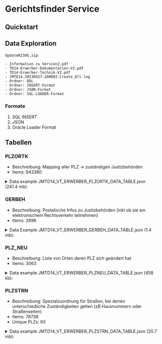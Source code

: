 # Gerichtsfinder Service

## Quickstart

## Data Exploration

`UpdateR2305.zip`:

```
- Information zu Version2.pdf
- TD14-Erwerber-Dokumentation-V2.pdf
- TD14-Erwerber-Technik-V2.pdf
- JMTD14.20230427-200002.Create_All.log
- Ordner: DDL
- Ordner: INSERT-Format
- Ordner: JSON-Format
- Ordner: SQL-LOADER-Format
```

### Formate

1. SQL INSERT
2. JSON
3. Oracle Loader Format

## Tabellen

### PLZORTK

- Beschreibung: Mapping aller PLZ -> zuständigen Justizbehörden
- Items: 943380

<details>
<summary>Data example JMTD14_VT_ERWERBER_PLZORTK_DATA_TABLE.json (241.4 mb):</summary>

```json
{
  "JMTD14_VT_ERWERBER_PLZORTK": [
    {
      "ORT": "Dresden",
      "GERBEH_LKZ": "22",
      "GERBEH_LG": "03",
      "PLZM_INFO": "Zustellbezirk",
      "GERBEH_OLG": "1",
      "GERBEH_TYP_INFO": "Staatsanwaltschaft",
      "ANGELEGENHEIT_INFO": "Angelegenheiten der Staatsanwaltschaften",
      "GERBEH_STAMM": "00",
      "GERBEH_AG": "00",
      "PLZ": "01067",
      "ORTK": "DRESDEN"
    },
    {
      "ORT": "Dresden",
      "GERBEH_LKZ": "23",
      "GERBEH_LG": "03",
      "PLZM_INFO": "Zustellbezirk",
      "GERBEH_OLG": "1",
      "GERBEH_TYP_INFO": "Mahngericht",
      "ANGELEGENHEIT_INFO": "Mahnverfahren",
      "GERBEH_STAMM": "00",
      "GERBEH_AG": "90",
      "PLZ": "01067",
      "ORTK": "DRESDEN"
    }
  ]
}
```

</details>

### GERBEH

- Beschreibung: Postalische Infos zu Justizbehörden (inkl ob sie am elektronischem Rechtsverkehr teilnehmen)
- Items: 2896

<details>
<summary>Data Example JMTD14_VT_ERWERBER_GERBEH_DATA_TABLE.json (1.4 mb):</summary>

```json
{
  "JMTD14_VT_ERWERBER_GERBEH": [
    {
      "PLZ_GROSSEMPFAENGER": "99113",
      "XJUSTIZID": "Y6010",
      "URL1": "www.bundesarbeitsgericht.de",
      "AG": "00",
      "PLZ_ZUSTELLBEZIRK": "99084",
      "OLG": "0",
      "TYP_INFO": "Arbeitsgericht",
      "EMAIL1": "bag@bundesarbeitsgericht.de",
      "ORT": "Erfurt",
      "STR_HNR": "Hugo-Preuß-Platz 1",
      "XML_SUPPORT": "NEIN",
      "BEZEICHNUNG": "Bundesarbeitsgericht",
      "LKZ": "00",
      "TEL": "0361 2636-0",
      "LG": "00",
      "FAX": "0361 2636-2000",
      "ORTK": "ERFURT",
      "ERV_MAHN": "J"
    }
  ]
}
```

</details>

### PLZ_NEU

- Beschreibung: Liste von Orten deren PLZ sich geändert hat
- Items: 3063

<details>
<summary>Data example JMTD14_VT_ERWERBER_PLZNEU_DATA_TABLE.json (458 kb):</summary>

```json
{
  "JMTD14_VT_ERWERBER_PLZSTRN": [
    {
      "HNR_BIS": "001",
      "HNR_MERKMAL_INFO": "fortlaufende Hausnummern",
      "AG": "07",
      "HNR_VON": "001",
      "ANGELEGENHEIT_INFO": "Beweisaufnahme ersuchtes Gericht",
      "STRN": "LICHTENBERGER STR.",
      "LKZ": "11",
      "OLG": "1",
      "LG": "01",
      "TYP_INFO": "Zivilgericht - Amtsgericht",
      "PLZ": "10178",
      "ORTK": "BERLIN"
    }
  ]
}
```

</details>

### PLZSTRN

- Beschreibung: Spezialzuordnung für Straßen, bei denen unterschiedliche Zuständigkeiten gelten (zB Hausnummern oder Straßenseiten)
- Items: 78738
- Unique PLZs: 93

<details>
<summary>Data example JMTD14_VT_ERWERBER_PLZSTRN_DATA_TABLE.json (20.7 mb):</summary>

```json
{
  "JMTD14_VT_ERWERBER_PLZSTRN": [
    {
      "HNR_BIS": "001",
      "HNR_MERKMAL_INFO": "fortlaufende Hausnummern",
      "AG": "07",
      "HNR_VON": "001",
      "ANGELEGENHEIT_INFO": "Beweisaufnahme ersuchtes Gericht",
      "STRN": "LICHTENBERGER STR.",
      "LKZ": "11",
      "OLG": "1",
      "LG": "01",
      "TYP_INFO": "Zivilgericht - Amtsgericht",
      "PLZ": "10178",
      "ORTK": "BERLIN"
    }
  ]
}
```

</details>
